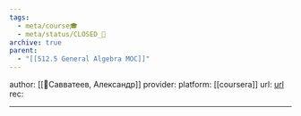```yaml
---
tags:
  - meta/course🎓
  - meta/status/CLOSED_🍂
archive: true
parent:
  - "[[512.5 General Algebra MOC]]"
---
```

author: [[👤Савватеев, Александр]]
provider: 
platform: [[coursera]]
url: [url](https://www.coursera.org/learn/geometriya-i-gruppy/home/info)
rec:


---